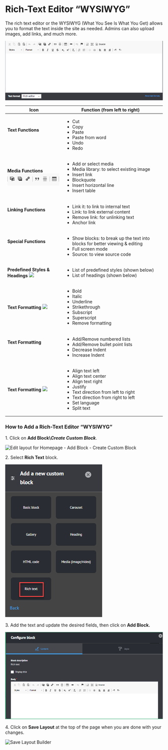 # Rich-Text Editor “WYSIWYG”

The rich text editor or the WYSIWYG (What You See Is What You Get) allows you to format the text inside the site as needed. Admins can also upload images, add links, and much more.

![Rich-Text Editor](<../../../.gitbook/assets/Rich-Text Editor.png>)

| Icon                                                                                                                                                                                                                                                             | Function (from left to right)                                                                                                                                                                                                         |   |
| ---------------------------------------------------------------------------------------------------------------------------------------------------------------------------------------------------------------------------------------------------------------- | ------------------------------------------------------------------------------------------------------------------------------------------------------------------------------------------------------------------------------------- | - |
| <p><strong>Text Functions</strong></p><p> <strong></strong> <img src="https://lh5.googleusercontent.com/vzqiwD3BKS9Bm5PQ15CuoPmbMibHLFQDyE97MCmWQaZePRsgt66X1jWFlUaHhXTnUvSKinO_0WfzD2hL-Rpo2onTNxFkMGh4kSPDdx1LSkT3TCMnFKrAUx20zRbVjTrM2fMCWW4r" alt=""></p>    | <ul><li>Cut</li><li>Copy </li><li>Paste</li><li>Paste from word</li><li>Undo</li><li>Redo</li></ul><p></p>                                                                                                                            |   |
| **Media Functions**![](<../../../.gitbook/assets/image (49).png>)                                                                                                                                                                                                | <ul><li>Add or select media</li><li>Media library: to select existing image</li><li>Insert link</li><li> Blockquote</li><li> Insert horizontal line</li><li> Insert table</li></ul>                                                   |   |
| <p><strong>Linking Functions</strong></p><p><strong></strong><img src="https://lh3.googleusercontent.com/ngHdN4QWDO4CyycZ32D5lmd7wYbeis_oiMq8vs9eAyPXF6K6jottuPW91UTdqxmLUuySDozvU-JZLeykGA_fqXuACxUF5cJgnl8MeNGMc07C-DstsLkcDr2vNmmohZag-LuU_XLv" alt=""></p>   | <ul><li>Link it: to link to internal text</li><li>Link: to link external content</li><li>Remove link: for unlinking text</li><li>Anchor link</li></ul>                                                                                |   |
| <p><strong>Special Functions</strong></p><p> <strong></strong> <img src="https://lh5.googleusercontent.com/yYgttwqdBuwgaTZ6el23llTSfzpTPnM1d0XADv7TwHrwFRKyuukdhPgm_xjC4TL6ZiXZXKSTodTVoHwuD6Es9YaGENjogt2cYq_-zi-lPxdsUN0yDEYAYSRMkK-jA4ymgKVKNQn2" alt=""></p> | <ul><li>Show blocks: to break up the text into blocks for better viewing &#x26; editing </li><li>Full screen mode</li><li>Source: to view source code</li></ul>                                                                       |   |
| **Predefined Styles & Headings** ![](https://lh3.googleusercontent.com/cRj9kR727Rt7rsTXrIH6uhfHQwvPPqwd6AtMynmic2KptxmJszdgQKtwtYZQ-s7BJbtVjeQYIuOZZ6WpvorhmpuMfafpd5mYlunIp6lxheZ4if67GG1J8RbOAo2JK8ESw2l90K47)                                                 | <ul><li>List of predefined styles (shown below)</li><li>List of headings (shown below)</li></ul><p></p>                                                                                                                               |   |
| **Text Formatting** ![](https://lh3.googleusercontent.com/EfRCJJdcwtCOECGSB-fOLTAtv9xImmTRfocab4NOVRYcV9XjzPxXFe5TiaC\_oS2OJdi1yaulIY8tEY7x27uLDf-xasOX7ao0l6SMK0kXUzasJuONLzaLFwe8XKVjdZimD1Xm1zEE)                                                             | <ul><li>Bold</li><li>Italic </li><li>Underline </li><li>Strikethrough </li><li>Subscript </li><li>Superscript </li><li>Remove formatting</li></ul>                                                                                    |   |
| <p><strong>Text Formatting</strong></p><p> <strong></strong> <img src="https://lh6.googleusercontent.com/7E6209SLoQLOcpmbl3guIrpqGLcfwg1ISqto2598qucSuxjeILwzahNjvznTKYMI4PhJNAYvX98_uWUFxi0XQJ7oc1RdXp8FHbaRHvomUS5zHWzS8z3g2o-JSjRTynBIaCt4Cn7o" alt=""></p>   | <ul><li>Add/Remove numbered lists</li><li>Add/Remove bullet point lists</li><li>Decrease Indent </li><li>Increase Indent</li></ul>                                                                                                    |   |
| **Text Formatting** ![](https://lh6.googleusercontent.com/KB6WPlSlsYUmoZMCfQ\_Ps7IbEHWcbc2zKMfUpj3tH2GpgtVLT3mfWmraZJwingC2O3IMiLCxbvTrXwLiKsDEX00GrL24mlRuiuJgaa1ec0kiLV750Pxhhy4Mt3YB4ALu\_-P9Mw2z)                                                            | <ul><li>Align text left </li><li>Align text center </li><li>Align text right </li><li>Justify </li><li>Text direction from left to right</li><li>Text direction from right to left</li><li>Set language </li><li>Split text</li></ul> |   |



### **How to Add a  Rich-Text Editor “WYSIWYG”**

1\. Click on **Add Block\\**_**Create Custom Block**_.

![Edit layout for Homepage - Add Block - Create Custom Block](<../../../.gitbook/assets/Edit layout for Homepage \_ Add Block - Create Custom Block (1).png>)

2\. Select **Rich Text** block.

![Add a New Custom Block - Rich Text](<../../../.gitbook/assets/image (47).png>)

3\. Add the text and update the desired fields, then click on **Add Block.**

![Rich Text Configure Block](<../../../.gitbook/assets/image (56).png>)

4\. Click on **Save Layout** at the top of the page when you are done with your changes.

![Save Layout Builder](<../../../.gitbook/assets/Edit layout for Homepage \_ Save Layout.png>)
